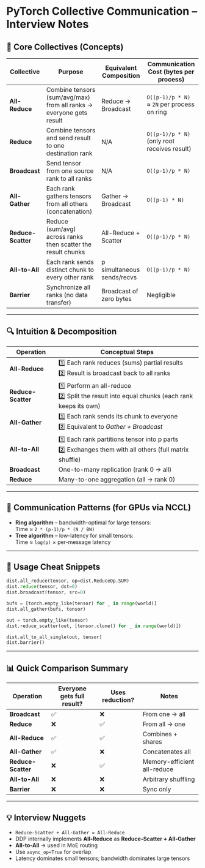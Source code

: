 
# PyTorch Collective Communication – Interview Notes

## 🧩 Core Collectives (Concepts)

| Collective | Purpose | Equivalent Composition | Communication Cost (bytes per process) |
|-------------|----------|------------------------|----------------------------------------|
| **All-Reduce** | Combine tensors (sum/avg/max) from all ranks → everyone gets result | Reduce → Broadcast | `O((p-1)/p * N)` ≈ `2N` per process on ring |
| **Reduce** | Combine tensors and send result to one destination rank | N/A | `O((p-1)/p * N)` (only root receives result) |
| **Broadcast** | Send tensor from one source rank to all ranks | N/A | `O((p-1)/p * N)` |
| **All-Gather** | Each rank gathers tensors from all others (concatenation) | Gather → Broadcast | `O((p-1) * N)` |
| **Reduce-Scatter** | Reduce (sum/avg) across ranks then scatter the result chunks | All-Reduce + Scatter | `O((p-1)/p * N)` |
| **All-to-All** | Each rank sends distinct chunk to every other rank | p simultaneous sends/recvs | `O((p-1)/p * N)` |
| **Barrier** | Synchronize all ranks (no data transfer) | Broadcast of zero bytes | Negligible |

---

## 🔍 Intuition & Decomposition

| Operation | Conceptual Steps |
|------------|-----------------|
| **All-Reduce** | 1️⃣ Each rank reduces (sums) partial results <br>2️⃣ Result is broadcast back to all ranks |
| **Reduce-Scatter** | 1️⃣ Perform an all-reduce <br>2️⃣ Split the result into equal chunks (each rank keeps its own) |
| **All-Gather** | 1️⃣ Each rank sends its chunk to everyone <br>2️⃣ Equivalent to *Gather + Broadcast* |
| **All-to-All** | 1️⃣ Each rank partitions tensor into p parts <br>2️⃣ Exchanges them with all others (full matrix shuffle) |
| **Broadcast** | One-to-many replication (rank 0 → all) |
| **Reduce** | Many-to-one aggregation (all → rank 0) |

---

## 🚀 Communication Patterns (for GPUs via NCCL)

- **Ring algorithm** – bandwidth-optimal for large tensors:  
  Time ≈ `2 * (p-1)/p * (N / BW)`
- **Tree algorithm** – low-latency for small tensors:  
  Time ≈ `log(p)` × per-message latency

---

## 🧠 Usage Cheat Snippets

```python
dist.all_reduce(tensor, op=dist.ReduceOp.SUM)
dist.reduce(tensor, dst=0)
dist.broadcast(tensor, src=0)

bufs = [torch.empty_like(tensor) for _ in range(world)]
dist.all_gather(bufs, tensor)

out = torch.empty_like(tensor)
dist.reduce_scatter(out, [tensor.clone() for _ in range(world)])

dist.all_to_all_single(out, tensor)
dist.barrier()
```

---

## 📊 Quick Comparison Summary

| Operation | Everyone gets full result? | Uses reduction? | Notes |
|------------|-----------------------------|------------------|-------|
| **Broadcast** | ✅ | ❌ | From one → all |
| **Reduce** | ❌ | ✅ | From all → one |
| **All-Reduce** | ✅ | ✅ | Combines + shares |
| **All-Gather** | ✅ | ❌ | Concatenates all |
| **Reduce-Scatter** | ❌ | ✅ | Memory-efficient all-reduce |
| **All-to-All** | ❌ | ❌ | Arbitrary shuffling |
| **Barrier** | ❌ | ❌ | Sync only |

---

## 💡 Interview Nuggets

- `Reduce-Scatter + All-Gather = All-Reduce`
- DDP internally implements **All-Reduce** as **Reduce-Scatter + All-Gather**
- **All-to-All** → used in MoE routing
- Use `async_op=True` for overlap
- Latency dominates small tensors; bandwidth dominates large tensors
